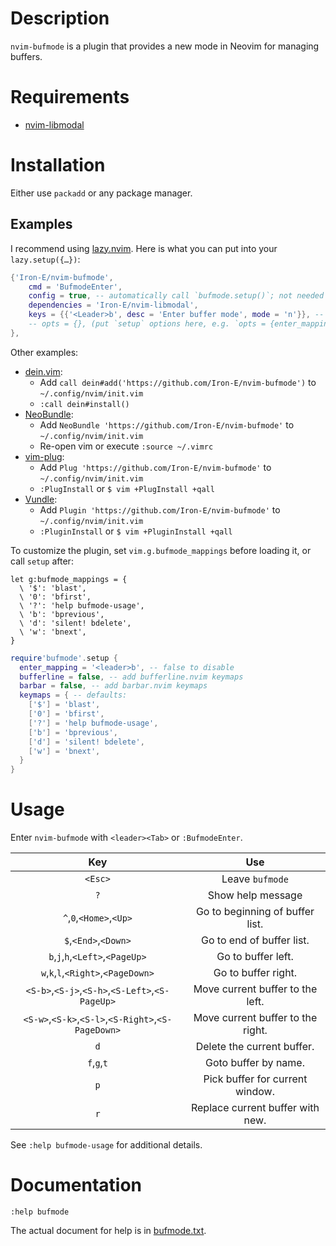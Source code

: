 # Description

`nvim-bufmode` is a plugin that provides a new mode in Neovim for managing buffers.

# Requirements

* [nvim-libmodal](https://github.com/Iron-E/nvim-libmodal)

# Installation

Either use `packadd` or any package manager.

## Examples

I recommend using [lazy.nvim](https://github.com/folke/lazy.nvim). Here is what you can put into your `lazy.setup({…})`:

```lua
{'Iron-E/nvim-bufmode',
	cmd = 'BufmodeEnter',
	config = true, -- automatically call `bufmode.setup()`; not needed if you specify `opts`
	dependencies = 'Iron-E/nvim-libmodal',
	keys = {{'<Leader>b', desc = 'Enter buffer mode', mode = 'n'}}, -- don't load
	-- opts = {}, (put `setup` options here, e.g. `opts = {enter_mapping = false}`
},
```

Other examples:

* [dein.vim](https://github.com/Shougo/dein.vim):
	* Add `call dein#add('https://github.com/Iron-E/nvim-bufmode')` to `~/.config/nvim/init.vim`
	* `:call dein#install()`
* [NeoBundle](https://github.com/Shougo/neobundle.vim):
	* Add `NeoBundle 'https://github.com/Iron-E/nvim-bufmode'` to `~/.config/nvim/init.vim`
	* Re-open vim or execute `:source ~/.vimrc`
* [vim-plug](https://github.com/junegunn/vim-plug):
	* Add `Plug 'https://github.com/Iron-E/nvim-bufmode'` to `~/.config/nvim/init.vim`
	* `:PlugInstall` or `$ vim +PlugInstall +qall`
* [Vundle](https://github.com/gmarik/vundle):
	* Add `Plugin 'https://github.com/Iron-E/nvim-bufmode'` to `~/.config/nvim/init.vim`
	* `:PluginInstall` or `$ vim +PluginInstall +qall`

To customize the plugin, set `vim.g.bufmode_mappings` before loading it, or call
`setup` after:

```vim
let g:bufmode_mappings = {
  \ '$': 'blast',
  \ '0': 'bfirst',
  \ '?': 'help bufmode-usage',
  \ 'b': 'bprevious',
  \ 'd': 'silent! bdelete',
  \ 'w': 'bnext',
}
```
```lua
require'bufmode'.setup {
  enter_mapping = '<leader>b', -- false to disable
  bufferline = false, -- add bufferline.nvim keymaps
  barbar = false, -- add barbar.nvim keymaps
  keymaps = { -- defaults:
    ['$'] = 'blast',
    ['0'] = 'bfirst',
    ['?'] = 'help bufmode-usage',
    ['b'] = 'bprevious',
    ['d'] = 'silent! bdelete',
    ['w'] = 'bnext',
  }
}
```

# Usage

Enter `nvim-bufmode` with `<leader><Tab>` or `:BufmodeEnter`.

| Key                                                | Use                               |
|:--------------------------------------------------:|:---------------------------------:|
| `<Esc>`                                            | Leave `bufmode`                   |
| `?`                                                | Show help message                 |
| `^`,`0`,`<Home>`,`<Up>`                            | Go to beginning of buffer list.   |
| `$`,`<End>`,`<Down>`                               | Go to end of buffer list.         |
| `b`,`j`,`h`,`<Left>`,`<PageUp>`                    | Go to buffer left.                |
| `w`,`k`,`l`,`<Right>`,`<PageDown>`                 | Go to buffer right.               |
| `<S-b>`,`<S-j>`,`<S-h>`,`<S-Left>`,`<S-PageUp>`    | Move current buffer to the left.  |
| `<S-w>`,`<S-k>`,`<S-l>`,`<S-Right>`,`<S-PageDown>` | Move current buffer to the right. |
| `d`                                                | Delete the current buffer.        |
| `f`,`g`,`t`                                        | Goto buffer by name.              |
| `p`                                                | Pick buffer for current window.   |
| `r`                                                | Replace current buffer with new.  |

See `:help bufmode-usage` for additional details.

# Documentation

```vim
:help bufmode
```

The actual document for help is in [bufmode.txt](doc/win.txt).
